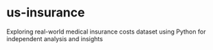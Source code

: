 # us-insurance
Exploring real-world medical insurance costs dataset using Python for independent analysis and insights
